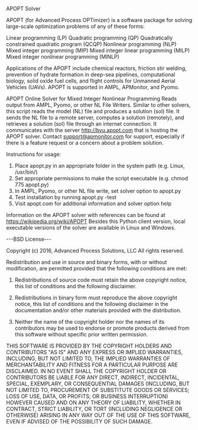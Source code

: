APOPT Solver

APOPT (for Advanced Process OPTimizer) is a software package for solving large-scale optimization problems of any of these forms:

Linear programming (LP)
Quadratic programming (QP)
Quadratically constrained quadratic program (QCQP)
Nonlinear programming (NLP)
Mixed integer programming (MIP)
Mixed integer linear programming (MILP)
Mixed integer nonlinear programming (MINLP)

Applications of the APOPT include chemical reactors, friction stir welding, prevention of hydrate formation in deep-sea pipelines, 
computational biology, solid oxide fuel cells, and flight controls for Unmanned Aerial Vehicles (UAVs). APOPT is supported in
AMPL, APMonitor, and Pyomo.

APOPT Online Solver for Mixed Integer Nonlinear Programming
 Reads output from AMPL, Pyomo, or other NL File Writers. Similar to other 
 solvers, this script reads the model (NL) file and produces a solution (sol) file.
 It sends the NL file to a remote server, computes a solution (remotely), and 
 retrieves a solution (sol) file through an internet connection. It communicates
 with the server http://byu.apopt.com that is hosting the APOPT solver. Contact
 support@apmonitor.com for support, especially if there is a feature request or a 
 concern about a problem solution.

Instructions for usage:
 1. Place apopt.py in an appropriate folder in the system path (e.g. Linux, /usr/bin/)
 2. Set appropriate permissions to make the script executable (e.g. chmod 775 apopt.py)
 3. In AMPL, Pyomo, or other NL file write, set solver option to apopt.py
 4. Test installation by running apopt.py -test
 5. Visit apopt.com for additional information and solver option help

Information on the APOPT solver with references can be found at
 https://wikipedia.org/wiki/APOPT
Besides this Python client version, local executable versions of the solver are
 available in Linux and Windows.

---BSD License---

Copyright (c) 2016, Advanced Process Solutions, LLC
 All rights reserved.

Redistribution and use in source and binary forms, with or without modification,
are permitted provided that the following conditions are met:

1. Redistributions of source code must retain the above copyright notice, this list
of conditions and the following disclaimer.

2. Redistributions in binary form must reproduce the above copyright notice, this
list of conditions and the following disclaimer in the documentation and/or other
materials provided with the distribution.

3. Neither the name of the copyright holder nor the names of its contributors may
be used to endorse or promote products derived from this software without specific
prior written permission.

THIS SOFTWARE IS PROVIDED BY THE COPYRIGHT HOLDERS AND CONTRIBUTORS "AS IS" AND ANY
EXPRESS OR IMPLIED WARRANTIES, INCLUDING, BUT NOT LIMITED TO, THE IMPLIED WARRANTIES
OF MERCHANTABILITY AND FITNESS FOR A PARTICULAR PURPOSE ARE DISCLAIMED. IN NO EVENT
SHALL THE COPYRIGHT HOLDER OR CONTRIBUTORS BE LIABLE FOR ANY DIRECT, INDIRECT, INCIDENTAL,
SPECIAL, EXEMPLARY, OR CONSEQUENTIAL DAMAGES (INCLUDING, BUT NOT LIMITED TO, PROCUREMENT
OF SUBSTITUTE GOODS OR SERVICES; LOSS OF USE, DATA, OR PROFITS; OR BUSINESS INTERRUPTION)
HOWEVER CAUSED AND ON ANY THEORY OF LIABILITY, WHETHER IN CONTRACT, STRICT LIABILITY,
OR TORT (INCLUDING NEGLIGENCE OR OTHERWISE) ARISING IN ANY WAY OUT OF THE USE OF THIS
SOFTWARE, EVEN IF ADVISED OF THE POSSIBILITY OF SUCH DAMAGE.
